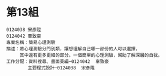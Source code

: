# 第13組 #
	0124038	宋彥陞
	0124042	辜致豪
	專案名稱：簡易心理測驗
	描述：將心理測驗分門別類，讓想理解自己哪一部份的人可以選擇，
		 其中還有更多更細的部分。一個簡單的心理測驗，幫助了解深層的自我。
	工作分配：資料搜尋、畫面美編─0124042	辜致豪
		    主要程式設計─0124038	宋彥陞

